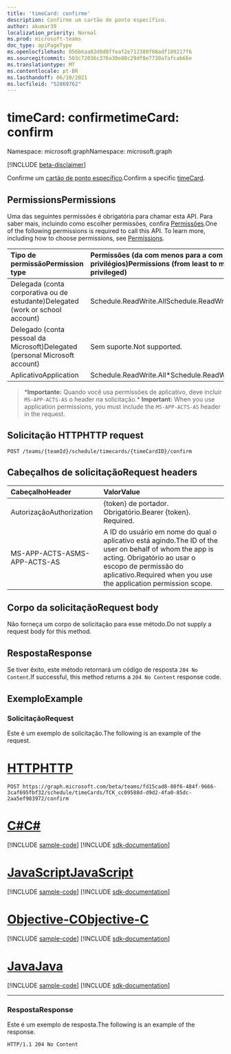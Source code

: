 ```yaml
---
title: 'timeCard: confirme'
description: Confirme um cartão de ponto específico.
author: akumar39
localization_priority: Normal
ms.prod: microsoft-teams
doc_type: apiPageType
ms.openlocfilehash: 056b6aa02d0d8ffeaf2e712380f08adf109217f6
ms.sourcegitcommit: 503c72036c376a30e08c29df8e7730a7afcab66e
ms.translationtype: MT
ms.contentlocale: pt-BR
ms.lasthandoff: 06/10/2021
ms.locfileid: "52869762"
---
```

# <a name="timecard-confirm"></a><span data-ttu-id="8ffba-103">timeCard: confirme</span><span class="sxs-lookup"><span data-stu-id="8ffba-103">timeCard: confirm</span></span>

<span data-ttu-id="8ffba-104">Namespace: microsoft.graph</span><span class="sxs-lookup"><span data-stu-id="8ffba-104">Namespace: microsoft.graph</span></span>

[!INCLUDE [beta-disclaimer](../../includes/beta-disclaimer.md)]

<span data-ttu-id="8ffba-105">Confirme um [cartão de ponto específico](../resources/timeCard.md).</span><span class="sxs-lookup"><span data-stu-id="8ffba-105">Confirm a specific [timeCard](../resources/timeCard.md).</span></span>

## <a name="permissions"></a><span data-ttu-id="8ffba-106">Permissions</span><span class="sxs-lookup"><span data-stu-id="8ffba-106">Permissions</span></span>

<span data-ttu-id="8ffba-p101">Uma das seguintes permissões é obrigatória para chamar esta API. Para saber mais, incluindo como escolher permissões, confira [Permissões](/graph/permissions-reference).</span><span class="sxs-lookup"><span data-stu-id="8ffba-p101">One of the following permissions is required to call this API. To learn more, including how to choose permissions, see [Permissions](/graph/permissions-reference).</span></span>

|<span data-ttu-id="8ffba-109">Tipo de permissão</span><span class="sxs-lookup"><span data-stu-id="8ffba-109">Permission type</span></span>      | <span data-ttu-id="8ffba-110">Permissões (da com menos para a com mais privilégios)</span><span class="sxs-lookup"><span data-stu-id="8ffba-110">Permissions (from least to most privileged)</span></span>              |
|:--------------------|:---------------------------------------------------------|
|<span data-ttu-id="8ffba-111">Delegada (conta corporativa ou de estudante)</span><span class="sxs-lookup"><span data-stu-id="8ffba-111">Delegated (work or school account)</span></span> | <span data-ttu-id="8ffba-112">Schedule.ReadWrite.All</span><span class="sxs-lookup"><span data-stu-id="8ffba-112">Schedule.ReadWrite.All</span></span>    |
|<span data-ttu-id="8ffba-113">Delegado (conta pessoal da Microsoft)</span><span class="sxs-lookup"><span data-stu-id="8ffba-113">Delegated (personal Microsoft account)</span></span> | <span data-ttu-id="8ffba-114">Sem suporte.</span><span class="sxs-lookup"><span data-stu-id="8ffba-114">Not supported.</span></span>    |
|<span data-ttu-id="8ffba-115">Aplicativo</span><span class="sxs-lookup"><span data-stu-id="8ffba-115">Application</span></span> | <span data-ttu-id="8ffba-116">Schedule.ReadWrite.All\*</span><span class="sxs-lookup"><span data-stu-id="8ffba-116">Schedule.ReadWrite.All\*</span></span> |

><span data-ttu-id="8ffba-117">\***Importante:** Quando você usa permissões de aplicativo, deve incluir `MS-APP-ACTS-AS` o header na solicitação.</span><span class="sxs-lookup"><span data-stu-id="8ffba-117">\* **Important:** When you use application permissions, you must include the `MS-APP-ACTS-AS` header in the request.</span></span>

## <a name="http-request"></a><span data-ttu-id="8ffba-118">Solicitação HTTP</span><span class="sxs-lookup"><span data-stu-id="8ffba-118">HTTP request</span></span>

<!-- { "blockType": "ignored" } -->

```http
POST /teams/{teamId}/schedule/timecards/{timeCardID}/confirm
```

## <a name="request-headers"></a><span data-ttu-id="8ffba-119">Cabeçalhos de solicitação</span><span class="sxs-lookup"><span data-stu-id="8ffba-119">Request headers</span></span>

| <span data-ttu-id="8ffba-120">Cabeçalho</span><span class="sxs-lookup"><span data-stu-id="8ffba-120">Header</span></span>       | <span data-ttu-id="8ffba-121">Valor</span><span class="sxs-lookup"><span data-stu-id="8ffba-121">Value</span></span> |
|:---------------|:--------|
| <span data-ttu-id="8ffba-122">Autorização</span><span class="sxs-lookup"><span data-stu-id="8ffba-122">Authorization</span></span>  | <span data-ttu-id="8ffba-p102">{token} de portador. Obrigatório.</span><span class="sxs-lookup"><span data-stu-id="8ffba-p102">Bearer {token}. Required.</span></span>  |
| <span data-ttu-id="8ffba-125">MS-APP-ACTS-AS</span><span class="sxs-lookup"><span data-stu-id="8ffba-125">MS-APP-ACTS-AS</span></span> | <span data-ttu-id="8ffba-126">A ID do usuário em nome do qual o aplicativo está agindo.</span><span class="sxs-lookup"><span data-stu-id="8ffba-126">The ID of the user on behalf of whom the app is acting.</span></span> <span data-ttu-id="8ffba-127">Obrigatório ao usar o escopo de permissão do aplicativo.</span><span class="sxs-lookup"><span data-stu-id="8ffba-127">Required when you use the application permission scope.</span></span> |

## <a name="request-body"></a><span data-ttu-id="8ffba-128">Corpo da solicitação</span><span class="sxs-lookup"><span data-stu-id="8ffba-128">Request body</span></span>
<span data-ttu-id="8ffba-129">Não forneça um corpo de solicitação para esse método.</span><span class="sxs-lookup"><span data-stu-id="8ffba-129">Do not supply a request body for this method.</span></span>

## <a name="response"></a><span data-ttu-id="8ffba-130">Resposta</span><span class="sxs-lookup"><span data-stu-id="8ffba-130">Response</span></span>

<span data-ttu-id="8ffba-131">Se tiver êxito, este método retornará um código de resposta `204 No Content`.</span><span class="sxs-lookup"><span data-stu-id="8ffba-131">If successful, this method returns a `204 No Content` response code.</span></span>

## <a name="example"></a><span data-ttu-id="8ffba-132">Exemplo</span><span class="sxs-lookup"><span data-stu-id="8ffba-132">Example</span></span>

### <a name="request"></a><span data-ttu-id="8ffba-133">Solicitação</span><span class="sxs-lookup"><span data-stu-id="8ffba-133">Request</span></span>
<span data-ttu-id="8ffba-134">Este é um exemplo de solicitação.</span><span class="sxs-lookup"><span data-stu-id="8ffba-134">The following is an example of the request.</span></span> 


# <a name="http"></a>[<span data-ttu-id="8ffba-135">HTTP</span><span class="sxs-lookup"><span data-stu-id="8ffba-135">HTTP</span></span>](#tab/http)
<!-- {
  "blockType": "request",
  "name": "timecard-confirm"
}-->

```http
POST https://graph.microsoft.com/beta/teams/fd15cad8-80f6-484f-9666-3caf695fbf32/schedule/timeCards/TCK_cc09588d-d9d2-4fa0-85dc-2aa5ef983972/confirm
```
# <a name="c"></a>[<span data-ttu-id="8ffba-136">C#</span><span class="sxs-lookup"><span data-stu-id="8ffba-136">C#</span></span>](#tab/csharp)
[!INCLUDE [sample-code](../includes/snippets/csharp/timecard-confirm-csharp-snippets.md)]
[!INCLUDE [sdk-documentation](../includes/snippets/snippets-sdk-documentation-link.md)]

# <a name="javascript"></a>[<span data-ttu-id="8ffba-137">JavaScript</span><span class="sxs-lookup"><span data-stu-id="8ffba-137">JavaScript</span></span>](#tab/javascript)
[!INCLUDE [sample-code](../includes/snippets/javascript/timecard-confirm-javascript-snippets.md)]
[!INCLUDE [sdk-documentation](../includes/snippets/snippets-sdk-documentation-link.md)]

# <a name="objective-c"></a>[<span data-ttu-id="8ffba-138">Objective-C</span><span class="sxs-lookup"><span data-stu-id="8ffba-138">Objective-C</span></span>](#tab/objc)
[!INCLUDE [sample-code](../includes/snippets/objc/timecard-confirm-objc-snippets.md)]
[!INCLUDE [sdk-documentation](../includes/snippets/snippets-sdk-documentation-link.md)]

# <a name="java"></a>[<span data-ttu-id="8ffba-139">Java</span><span class="sxs-lookup"><span data-stu-id="8ffba-139">Java</span></span>](#tab/java)
[!INCLUDE [sample-code](../includes/snippets/java/timecard-confirm-java-snippets.md)]
[!INCLUDE [sdk-documentation](../includes/snippets/snippets-sdk-documentation-link.md)]

---


### <a name="response"></a><span data-ttu-id="8ffba-140">Resposta</span><span class="sxs-lookup"><span data-stu-id="8ffba-140">Response</span></span>

<span data-ttu-id="8ffba-141">Este é um exemplo de resposta.</span><span class="sxs-lookup"><span data-stu-id="8ffba-141">The following is an example of the response.</span></span> 

<!-- {
  "blockType": "response",
  "truncated": true
} -->

```http
HTTP/1.1 204 No Content
```

<!-- uuid: 8fcb5dbc-d5aa-4681-8e31-b001d5168d79
2015-10-25 14:57:30 UTC -->
<!--
{
  "type": "#page.annotation",
  "description": "Confirm timecard",
  "keywords": "",
  "section": "documentation",
  "tocPath": "",
  "suppressions": [
  ]
}
-->
